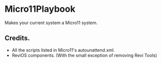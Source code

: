 # Micro11Playbook
Makes your current system a Micro11 system.

## Credits.

* All the scripts listed in Micro11's autounattend.xml.
* ReviOS components. (With the small exception of removing Revi Tools)
